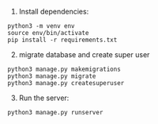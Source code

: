 1. Install dependencies:

```
python3 -m venv env
source env/bin/activate
pip install -r requirements.txt
```

2.  migrate database and create super user

```
python3 manage.py makemigrations
python3 manage.py migrate
python3 manage.py createsuperuser
```

3. Run the server:

```
python3 manage.py runserver
```
